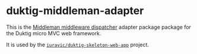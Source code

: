 # duktig-middleman-adapter

This is the [Middleman middleware dispatcher](https://github.com/mindplay-dk/middleman) adapter package package for the Duktig micro MVC web framework. 

It is used by the [`iuravic/duktig-skeleton-web-app`](https://github.com/iuravic/duktig-skeleton-web-app) project.
